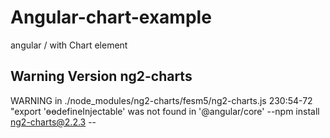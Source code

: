 # Angular-chart-example
angular / with Chart element

## Warning Version  ng2-charts
WARNING in ./node_modules/ng2-charts/fesm5/ng2-charts.js 230:54-72 "export 'ɵɵdefineInjectable' was not found in '@angular/core'
--npm install ng2-charts@2.2.3 --
